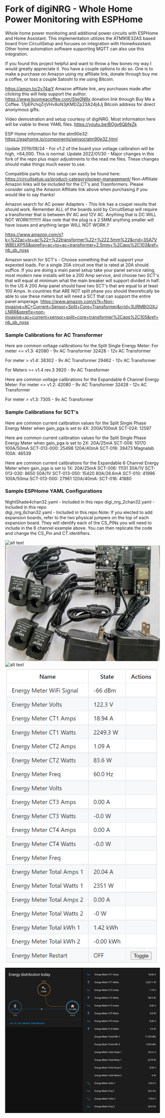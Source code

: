 # Fork of digiNRG - Whole Home Power Monitoring with ESPHome

Whole home power monitoring and additional power circuits with ESPHome and Home Assistant. This implementation utilizes the ATM90E32AS based board from CircuitSetup and focuses on integration with HomeAssistant. Other home automation software supporting MQTT can also use this integration.

If you found this project helpful and want to throw a few bones my way I would greatly appreciate it. You have a couple options to do so. One is to make a purchase on Amazon using my affiliate link, donate through buy me a coffee, or toss a couple Satoshi to me using Bitcoin.

https://amzn.to/2v74aiY Amazon affiliate link, any purchases made after clicking this will help support the author. 
https://www.buymeacoffee.com/Slw0NRx donation link through Buy Me a Coffee. 
17pEPchqZrjVHv8oN3jKMDZp23A24j4Jj Bitcoin address for direct anonymous gifts.


Video demostration and setup courtesy of digiNRG.  Most information here will be viable to these YAML files.
https://youtu.be/BOgy6QbfeZk

ESP Home information for the atm90e32:   
https://esphome.io/components/sensor/atm90e32.html


Update 2019/08/24 - For v1.2 of the board your voltage calibration will be high, >64,000. This is normal.
Update 2022/01/30 - Major changes in this fork of the repo plus major adjustments to the read me files.  These changes should make things much easier to use.


Compatible parts for this setup can easily be found here:
https://circuitsetup.us/product-category/power-management/
Non-Affiliate Amazon links will be included for the CT's and Trasnformers.
Please consider using the Amazon Affiliate link above when purchasing if you would like to say thanks!

Amazon search for AC power Adapters - This link has a coupel results that should work.  Remember ALL of the boards sold by CircuitSetup will require a transformer that is between 9V AC and 12V AC.  Anything that is DC WILL NOT WORK!!!!!!!!!!  Also note that the plug is a 2.5MM anything smaller will have issues and anything larger WILL NOT WORK.!!

https://www.amazon.com/s?k=%22ac+to+ac%22+%22transformer%22+%222.5mm%22&crid=3SA7VWBELKP5S&sprefix=ac+to+ac+transformer+2.5mm+%2Caps%2C103&ref=nb_sb_noss

Amazon search for SCT's - Choose something that will support your expexted loads.  For a single 20A circuit one that is rated at 20A should suffice.
If you are doing a main panel setup take your panel service rating, most modern new installs will be a 200 Amp service, and choose two SCT's that will equal at minimum
what the main breaker will support divided in half.  In the US A 200 Amp panel should have two SCT's that are equal to at least 100 Amps.
In countries that ARE NOT split phase you should theoretically be able to use these meters but will need a SCT that can support the entire panel amperage.
https://www.amazon.com/s?k=Non-invasive+AC+Current+Sensor+Split+Core+Transformer&crid=3URMBOOXJLNRR&sprefix=non-invasive+ac+current+sensor+split+core+transformer%2Caps%2C105&ref=nb_sb_noss

### Sample Calibrations for AC Transformer
Here are common voltage calibrations for the Split Single Energy Meter:
For meter <= v1.3:
42080 - 9v AC Transformer 
32428 - 12v AC Transformer

For meter > v1.4:
38302 - 9v AC Transformer 
29462 - 12v AC Transformer 

For Meters >= v1.4 rev.3
3920 - 9v AC Transformer 

Here are common voltage calibrations for the Expandable 6 Channel Energy Meter:
For meter <= v1.2:
42080 - 9v AC Transformer
32428 - 12v AC Transformer

For meter > v1.3:
7305 - 9v AC Transformer

### Sample Calibrations for SCT's
Here are common current calibration values for the Split Single Phase Energy Meter when gain_pga is set to 4X:
200A/100mA SCT-024: 12597

Here are common current calibration values for the Split Single Phase Energy Meter when gain_pga is set to 2X:
20A/25mA SCT-006: 10170
100A/50mA SCT-013-000: 25498
120A/40mA SCT-016: 39473
Magnalab 100A: 46539

Here are common current calibrations for the Expandable 6 Channel Energy Meter when gain_pga is set to 1X:
20A/25mA SCT-006: 11131
30A/1V SCT-013-030: 8650
50A/1V SCT-013-050: 15420
80A/26.6mA SCT-010: 41996
100A/50ma SCT-013-000: 27961
120A/40mA: SCT-016: 41880


### Sample ESPHome YAML Configurations
NightShade4chan32.yaml - Included in this repo
digi_nrg_2chan32.yaml - Included in this repo   
digi_nrg_6chan32.yaml - Included in this repo
Note: If you elected to add expansion boards, refer to the two physical jumpers on the top of each expansion board. They will identify each of the CS_PINs you will need to include in the 6 channel example above. You can then replicate the code and change the CS_Pin and CT identifiers.

![alt text](https://raw.githubusercontent.com/nightshade00013/ESPHome_EnergyMonitor/master/jpgs/2chan_board.jpg "2 Channel")
![alt text](https://raw.githubusercontent.com/nightshade00013/ESPHome_EnergyMonitor/master/jpgs/energy_meter_solar_kit.jpg "4 Channel")  
![alt text](https://raw.githubusercontent.com/nightshade00013/ESPHome_EnergyMonitor/master/jpgs/6chan_board.jpg "6 Channel")  
![alt text](https://raw.githubusercontent.com/nightshade00013/ESPHome_EnergyMonitor/master/jpgs/Split%20Phase%20Monitor%204%20channel.jpg "Web Output Page")  
![alt text](https://raw.githubusercontent.com/nightshade00013/ESPHome_EnergyMonitor/master/jpgs/HA_Energy.jpg "HomeAssistant Energy Panel")  
